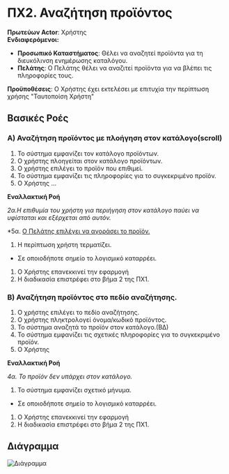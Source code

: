 # ΠΧ2. Αναζήτηση προϊόντος

**Πρωτεύων Actor**: Χρήστης  
**Ενδιαφερόμενοι:**
- **Προσωπικό Καταστήματος**: Θέλει να αναζητεί προϊόντα για τη διευκόλινση ενημέρωσης καταλόγου.
- **Πελάτης**: Ο Πελάτης θέλει να αναζιτεί προϊόντα για να βλέπει τις πληροφορίες τους.

**Προϋποθέσεις**: Ο Χρήστης έχει εκτελέσει με επιτυχία την περίπτωση χρήσης "Ταυτοποίση Χρήστη"


## Βασικές Ροές

### Α) Αναζήτηση προϊόντος με πλοήγηση στον κατάλογο(scroll)

1. Το σύστημα εμφανίζει τον κατάλογο προϊόντων.
2. Ο χρήστης πλοηγείται στον κατάλογο προϊόντων.
3. Ο χρήστης επιλέγει το προϊόν που επιθιμεί.
4. Το σύστημα εμφανίζει τις πληροφορίες για το συγκεκριμένο προϊόν.
5. Ο Χρήστης ...


**Εναλλακτική Ροή**

*2α.Η επιθυμία του χρήστη για περιήγηση στον κατάλογο παύει να υφίσταται και εξέρχεται από αυτόν.*

*5α. [Ο Πελάτης επιλέγει να αγοράσει το προϊόν.](uc5-.......)

1. Η περίπτωση χρήστη τερματίζει.

* Σε οποιοδήποτε σημείο το λογισμικό καταρρέει.
1. Ο Χρήστης επανεκκινεί την εφαρμογή 
2. Η διαδικασία επιστρέφει στο βήμα 2 της ΠΧ1.


### B) Αναζήτηση προϊόντος στο πεδίο αναζήτησης.

1. Ο χρήστης επιλέγει το πεδίο αναζήτησης. 
2. Ο χρήστης πληκτρολογεί όνομα/κωδικό προϊόντος.
3. Το σύστημα αναζητά το προϊόν στον κατάλογο.(ΒΔ)
4. Το σύστημα εμφανίζει τις σχετικές πληροφορίες για το συγκεκριμένο προϊόν.
5. Ο Χρήστης 


**Εναλλακτική Ροή**

*4α. Το προϊόν δεν υπάρχει στον κατάλογο.*
1. Το σύστημα εμφανίζει σχετικό μήνυμα.

* Σε οποιοδήποτε σημείο το λογισμικό καταρρέει.
1. Ο Χρήστης επανεκκινεί την εφαρμογή 
2. Η διαδικασία επιστρέφει στο βήμα 2 της ΠΧ1.


## Διάγραμμα
![Διάγραμμα]()
